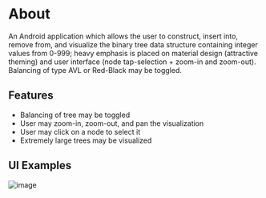
# About
An Android application which allows the user to construct, insert into, remove from, and visualize the binary tree data structure containing integer values from 0-999; heavy emphasis is placed on material design (attractive theming) and user interface (node tap-selection + zoom-in and zoom-out). Balancing of type AVL or Red-Black may be toggled.

## Features
* Balancing of tree may be toggled
* User may zoom-in, zoom-out, and pan the visualization
* User may click on a node to select it
* Extremely large trees may be visualized

## UI Examples

![image](https://user-images.githubusercontent.com/77797048/147272913-0b4800ba-fc31-42f8-9419-99b47f76a4e5.png)

